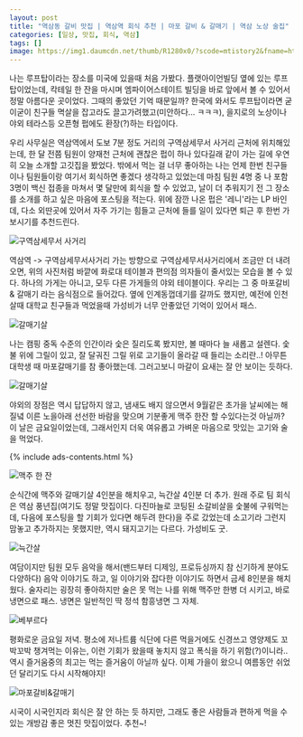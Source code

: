 ```yaml
---
layout: post
title: "역삼동 갈비 맛집 | 역삼역 회식 추천 | 마포 갈비 & 갈매기 | 역삼 노상 술집"
categories: [일상, 맛집, 회식, 역삼]
tags: []
image: https://img1.daumcdn.net/thumb/R1280x0/?scode=mtistory2&fname=https%3A%2F%2Fblog.kakaocdn.net%2Fdn%2Fbp2n6K%2Fbtrfibmc5cL%2FhxgqEaG1APqWVtfBMbQKPK%2Fimg.png
---
```


나는 루프탑이라는 장소를 미국에 있을때 처음 가봤다. 플랫아이언빌딩 옆에 있는 루프탑이었는데, 칵테일 한 잔을 마시며 엠파이어스테이트 빌딩을 바로 앞에서 볼 수 있어서 정말 아름다운 곳이었다. 그때의 좋았던 기억 때문일까? 한국에 와서도 루프탑이라면 굳이굳이 친구들 멱살을 잡고라도 끌고가려했고(미안하다... ㅋㅋㅋ), 을지로의 노상이나 야외 테라스등 오픈형 펍에도 환장(?)하는 타입이다.

우리 사무실은 역삼역에서 도보 7분 정도 거리의 구역삼세무서 사거리 근처에 위치해있는데, 한 달 전쯤 팀원이 양재천 근처에 괜찮은 펍이 하나 있다길래 같이 가는 길에 우연히 오늘 소개할 고깃집을 봤었다. 밖에서 먹는 걸 너무 좋아하는 나는 언제 한번 친구들이나 팀원들이랑 여기서 회식하면 좋겠다 생각하고 있었는데 마침 팀원 4명 중 나 포함 3명이 백신 접종을 마쳐서 몇 달만에 회식을 할 수 있었고, 날이 더 추워지기 전 그 장소를 소개를 하고 싶은 마음에 포스팅을 적는다. 위에 잠깐 나온 펍은 '레니'라는 LP 바인데, 다소 외딴곳에 있어서 자주 가기는 힘들고 근처에 들를 일이 있다면 퇴근 후 한번 가보시기를 추천드린다.

![구역삼세무서 사거리](https://img1.daumcdn.net/thumb/R1280x0/?scode=mtistory2&fname=https%3A%2F%2Fblog.kakaocdn.net%2Fdn%2Fbp2n6K%2Fbtrfibmc5cL%2FhxgqEaG1APqWVtfBMbQKPK%2Fimg.png)

역삼역 -> 구역삼세무서사거리 가는 방향으로 구역삼세무서사거리에서 조금만 더 내려오면, 위의 사진처럼 바깥에 화로대 테이블과 편의점 의자들이 줄서있는 모습을 볼 수 있다. 하나의 가게는 아니고, 모두 다른 가게들의 야외 테이블이다. 우리는 그 중 마포갈비 & 갈매기 라는 음식점으로 들어갔다. 옆에 인계동껍데기를 갈까도 했지만, 예전에 인천살때 대학교 친구들과 먹었을때 가성비가 너무 안좋았던 기억이 있어서 패스.

![갈매기살](https://img1.daumcdn.net/thumb/R1280x0/?scode=mtistory2&fname=https%3A%2F%2Fblog.kakaocdn.net%2Fdn%2FAXnG3%2FbtrfgZmMIPT%2FeDEzog0kzJ4z8sHHqiKky1%2Fimg.png)

나는 캠핑 중독 수준의 인간이라 숯은 질리도록 봤지만, 볼 때마다 늘 새롭고 설렌다. 숯불 위에 그릴이 있고, 잘 달궈진 그릴 위로 고기들이 올라갈 때 들리는 소리란..! 아무튼 대학생 때 마포갈매기를 참 좋아했는데. 그러고보니 마갈이 요새는 잘 안 보이는 듯하다.

![갈매기살](https://img1.daumcdn.net/thumb/R1280x0/?scode=mtistory2&fname=https%3A%2F%2Fblog.kakaocdn.net%2Fdn%2FbRRWtE%2FbtrfiFgieFR%2Fo7PeaxWIqOGv27fl4zW1Rk%2Fimg.png)

야외의 장점은 역시 답답하지 않고, 냄새도 배지 않으면서 9월같은 초가을 날씨에는 해질녘 이른 노을아래 선선한 바람을 맞으며 기분좋게 맥주 한잔 할 수있다는것 아닐까? 이 날은 금요일이었는데, 그래서인지 더욱 여유롭고 가벼운 마음으로 맛있는 고기와 술을 먹었다.

{% include ads-contents.html %}

![맥주 한 잔](https://img1.daumcdn.net/thumb/R1280x0/?scode=mtistory2&fname=https%3A%2F%2Fblog.kakaocdn.net%2Fdn%2F1k18i%2FbtrffOluPim%2FLOhOep74mphGx4IBOQXTKK%2Fimg.png)

순식간에 맥주와 갈매기살 4인분을 해치우고, 늑간살 4인분 더 추가. 원래 주로 팀 회식은 역삼 풍년집(여기도 정말 맛집이다. 다진마늘로 코팅된 소갈비살을 숯불에 구워먹는데, 다음에 포스팅을 할 기회가 있다면 해두려 한다)을 주로 갔었는데 소고기라 그런지 맘놓고 추가하지는 못했지만, 역시 돼지고기는 다르다. 가성비도 굿.

![늑간살](https://img1.daumcdn.net/thumb/R1280x0/?scode=mtistory2&fname=https%3A%2F%2Fblog.kakaocdn.net%2Fdn%2FQbUEg%2FbtrfjWIDj3f%2FzKsjFQkKVmQwtvUOq4C4DK%2Fimg.png)

여담이지만 팀원 모두 음악을 해서(밴드부터 디제잉, 프로듀싱까지 참 신기하게 분야도 다양하다) 음악 이야기도 하고, 일 이야기와 잡다한 이야기도 하면서 금세 8인분을 해치웠다. 술자리는 굉장히 좋아하지만 술은 못 먹는 나를 위해 맥주만 한병 더 시키고, 바로 냉면으로 패스. 냉면은 일반적인 딱 정석 함흥냉면 그 자체.

![베부르다](https://img1.daumcdn.net/thumb/R1280x0/?scode=mtistory2&fname=https%3A%2F%2Fblog.kakaocdn.net%2Fdn%2Fb3dlRH%2FbtrfiE9wJX5%2Fn1ZKMQA6ghjQoKxKnMFCo1%2Fimg.png)

평화로운 금요일 저녁. 평소에 저나트륨 식단에 다른 먹을거에도 신경쓰고 영양제도 꼬박꼬박 챙겨먹는 이유는, 이런 기회가 왔을때 놓치지 않고 폭식을 하기 위함(?)이니라.. 역시 즐거움중의 최고는 먹는 즐거움이 아닐까 싶다. 이제 가을이 왔으니 여름동안 쉬었던 달리기도 다시 시작해야지!

![마포갈비&갈매기](https://img1.daumcdn.net/thumb/R1280x0/?scode=mtistory2&fname=https%3A%2F%2Fblog.kakaocdn.net%2Fdn%2FUw2hN%2FbtrfgZmNgk9%2FRU9duQ0KkIEmHI2GMXicZk%2Fimg.png)

시국이 시국인지라 회식은 잘 안 하는 듯 하지만, 그래도 좋은 사람들과 편하게 먹을 수 있는 개방감 좋은 멋진 맛집이었다. 추천~!
